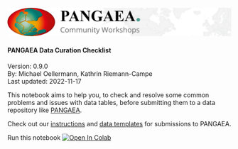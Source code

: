 ![PANGAEA Logo](../../banner.png)

#### PANGAEA Data Curation Checklist
Version: 0.9.0<br>
By: Michael Oellermann, Kathrin Riemann-Campe<br>
Last updated: 2022-11-17

This notebook aims to help you, to check and resolve some common problems and issues with data tables, before submitting them to a data repository like [PANGAEA](https://www.pangaea.de/submit/).

Check out our [instructions](https://wiki.pangaea.de/wiki/Data_submission) and [data templates](https://wiki.pangaea.de/wiki/Best_practice_manuals_and_templates) for submissions to PANGAEA.

Run this notebook <a target="_blank" href="https://colab.research.google.com/github/pangaea-data-publisher/community-workshop-material/blob/master/Python/Data_curation_checklist/Data_curation_checklist.ipynb">
  <img src="https://colab.research.google.com/assets/colab-badge.svg" alt="Open In Colab"/>
</a>
